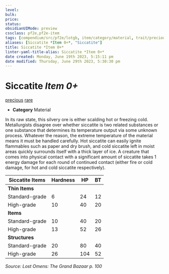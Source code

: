 ```yaml
---
level:
bulk:
price:
status:
obsidianUIMode: preview
cssclass: pf2e,pf2e-item
tags: [compendium/src/pf2e/lotgb, item/category/material, trait/precious, trait/rare]
aliases: [Siccatite *Item 0+*, "Siccatite"]
title: Siccatite *Item 0+*
linter-yaml-title-alias: Siccatite *Item 0+*
date created: Monday, June 19th 2023, 5:15:11 pm
date modified: Thursday, June 29th 2023, 5:30:30 pm
---
```


# Siccatite *Item 0+*

[precious](rules/traits/precious.md) [rare](rules/traits/rare.md)  

- **Category** Material

In its raw state, this silvery ore is either scalding hot or freezing cold. Metallurgists disagree over whether siccatite is two related substances or one substance that determines its temperature output via some unknown process. Whatever the reason, the extreme temperature of the material means it must be handled carefully. Hot siccatite can easily ignite flammables such as paper and dry brush, and cold siccatite left in moist areas quickly surrounds itself with a thick layer of ice. A creature that comes into physical contact with a significant amount of siccatite takes 1 energy damage for each round of continued contact (either fire or cold damage, for hot and cold siccatite respectively).

| Siccatite Items | Hardness | HP | BT |
|-----------------|----------|----|----|
| **Thin Items** |  |  |  |
| Standard-grade | 6 | 24 | 12 |
| High-grade | 10 | 40 | 20 |
| **Items** |  |  |  |
| Standard-grade | 10 | 40 | 20 |
| High-grade | 13 | 52 | 26 |
| **Structures** |  |  |  |
| Standard-grade | 20 | 80 | 40 |
| High-grade | 26 | 104 | 52 |

*Source: Lost Omens: The Grand Bazaar p. 100*
